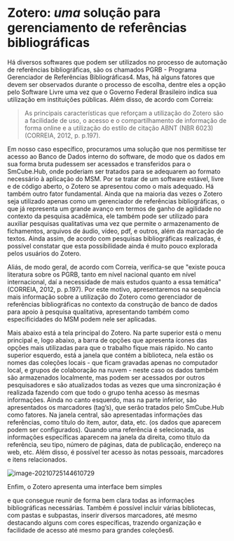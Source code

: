# Zotero: *uma* solução para gerenciamento de referências bibliográficas 



Há diversos softwares que podem ser utilizados no processo de automação de
referências bibliográficas, são os chamados PGRB - Programa Gerenciador de Referências
Bibliográficas4. Mas, há alguns fatores que devem ser observados durante o
processo de escolha, dentre eles a opção pelo Software Livre uma vez que o Governo
Federal Brasileiro indica sua utilização em instituições públicas. Além disso, de acordo
com Correia:



> As principais características que reforçam a utilização do Zotero são a facilidade
> de uso, o acesso e o compartilhamento de informação de forma online e a
> utilização do estilo de citação ABNT (NBR 6023) (CORREIA, 2012, p. p.197).



Em nosso caso específico, procuramos uma solução que nos permitisse ter acesso
ao Banco de Dados interno do software, de modo que os dados em sua forma bruta
pudessem ser acessados e transferidos para o SmCube.Hub, onde poderiam ser tratados
para se adequarem ao formato necessário à aplicação do MSM. Por se tratar de um
software estável, livre e de código aberto, o Zotero se apresentou como o mais adequado.
Há também outro fator fundamental. Ainda que na maioria das vezes o Zotero seja
utilizado apenas como um gerenciador de referências bibliográficas, o que já representa
um grande avanço em termos de ganho de agilidade no contexto da pesquisa acadêmica,
ele também pode ser utilizado para auxiliar pesquisas qualitativas uma vez que permite
o armazenamento de fichamentos, arquivos de áudio, vídeo, pdf, e outros, além da
marcação de textos. Ainda assim, de acordo com pesquisas bibliográficas realizadas, é
possível constatar que esta possibilidade ainda é muito pouco explorada pelos usuários
do Zotero. 



Aliás, de modo geral, de acordo com Correia, verifica-se que "existe pouca
literatura sobre os PGRB, tanto em nível nacional quanto em nível internacional, daí a
necessidade de mais estudos quanto a essa temática"(CORREIA, 2012, p. p.197). Por
este motivo, apresentaremos na sequência mais informação sobre a utilização do Zotero
como gerenciador de referências bibliográficas no contexto da construção de banco de
dados para apoio à pesquisa qualitativa, apresentando também como especificidades
do MSM podem nele ser aplicadas.



Mais abaixo está a tela principal do Zotero. Na parte superior está o menu principal
e, logo abaixo, a barra de opções que apresenta ícones das opções mais utilizadas
para que o trabalho fique mais rápido. No canto superior esquerdo, está a janela que
contém a biblioteca, nela estão os nomes das coleções locais - que ficam gravadas apenas
no computador local, e grupos de colaboração na nuvem - neste caso os dados também
são armazenados localmente, mas podem ser acessados por outros pesquisadores e são
atualizados todas as vezes que uma sincronização é realizada fazendo com que todo o
grupo tenha acesso às mesmas informações. Ainda no canto esquerdo, mas na parte
inferior, são apresentados os marcadores (tag’s), que serão tratados pelo SmCube.Hub
como fatores. Na janela central, são apresentadas informações das referências, como título
do item, autor, data, etc. (os dados que aparecem podem ser configurados). Quando
uma referência é selecionada, as informações específicas aparecem na janela da direita,
como título da referência, seu tipo, número de páginas, data de publicação, endereço
na web, etc. Além disso, é possível ter acesso às notas pessoais, marcadores e itens
relacionados. 



![image-20210725144610729](C:\Users\chris\AppData\Roaming\Typora\typora-user-images\image-20210725144610729.png)



Enfim, o Zotero apresenta uma interface bem simples 

[^5 ]: Caso haja alguma dúvida, no menu que fica na parte superior da janela há uma opção de ’Ajuda’, ao clicá-la o usuário é direcionado a uma página *on-line* com tutoriais em diversas línguas ensinando a utilizar a ferramenta.

 e que consegue reunir de forma bem clara todas as informações bibliográficas necessárias. Também é
possível incluir várias bibliotecas, com pastas e subpastas, inserir diversos marcadores, até mesmo destacando alguns com cores específicas, trazendo organização e facilidade de acesso até mesmo para grandes coleções6.


